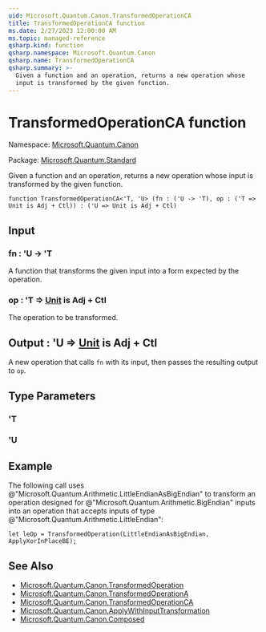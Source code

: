 ```yaml
---
uid: Microsoft.Quantum.Canon.TransformedOperationCA
title: TransformedOperationCA function
ms.date: 2/27/2023 12:00:00 AM
ms.topic: managed-reference
qsharp.kind: function
qsharp.namespace: Microsoft.Quantum.Canon
qsharp.name: TransformedOperationCA
qsharp.summary: >-
  Given a function and an operation, returns a new operation whose
  input is transformed by the given function.
---
```


# TransformedOperationCA function

Namespace: [Microsoft.Quantum.Canon](xref:Microsoft.Quantum.Canon)

Package: [Microsoft.Quantum.Standard](https://nuget.org/packages/Microsoft.Quantum.Standard)


Given a function and an operation, returns a new operation whoseinput is transformed by the given function.

```qsharp
function TransformedOperationCA<'T, 'U> (fn : ('U -> 'T), op : ('T => Unit is Adj + Ctl)) : ('U => Unit is Adj + Ctl)
```


## Input

### fn : 'U -> 'T

A function that transforms the given input into a form expected by theoperation.


### op : 'T => [Unit](xref:microsoft.quantum.qsharp.valueliterals#unit-literal)  is Adj + Ctl

The operation to be transformed.



## Output : 'U => [Unit](xref:microsoft.quantum.qsharp.valueliterals#unit-literal)  is Adj + Ctl

A new operation that calls `fn` with its input, then passes theresulting output to `op`.

## Type Parameters

### 'T


### 'U



## Example

The following call uses@"Microsoft.Quantum.Arithmetic.LittleEndianAsBigEndian" to transforman operation designed for@"Microsoft.Quantum.Arithmetic.BigEndian" inputs into an operationthat accepts inputs of type@"Microsoft.Quantum.Arithmetic.LittleEndian":```qsharplet leOp = TransformedOperation(LittleEndianAsBigEndian, ApplyXorInPlaceBE);```

## See Also

- [Microsoft.Quantum.Canon.TransformedOperation](xref:Microsoft.Quantum.Canon.TransformedOperation)
- [Microsoft.Quantum.Canon.TransformedOperationA](xref:Microsoft.Quantum.Canon.TransformedOperationA)
- [Microsoft.Quantum.Canon.TransformedOperationCA](xref:Microsoft.Quantum.Canon.TransformedOperationCA)
- [Microsoft.Quantum.Canon.ApplyWithInputTransformation](xref:Microsoft.Quantum.Canon.ApplyWithInputTransformation)
- [Microsoft.Quantum.Canon.Composed](xref:Microsoft.Quantum.Canon.Composed)